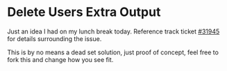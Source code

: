 # Delete Users Extra Output

Just an idea I had on my lunch break today.  Reference track ticket [#31945](https://core.trac.wordpress.org/ticket/31945) for details surrounding the issue.

This is by no means a dead set solution, just proof of concept, feel free to fork this and change how you see fit.